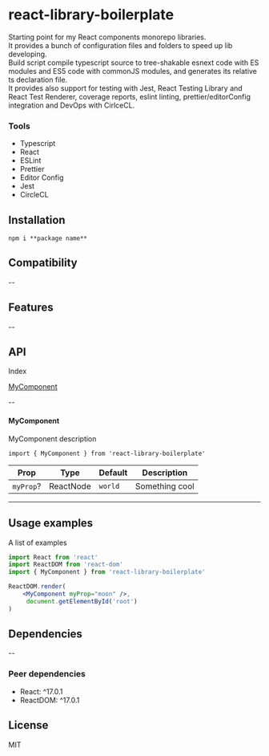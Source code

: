 # react-library-boilerplate

Starting point for my React components monorepo libraries.\
It provides a bunch of configuration files and folders to speed up lib developing.\
Build script compile typescript source to tree-shakable esnext code with ES modules and ES5 code with commonJS modules, and generates its relative ts declaration file.\
It provides also support for testing with Jest, React Testing Library and React Test Renderer, coverage reports, eslint linting, prettier/editorConfig integration and DevOps with CirlceCL.

### Tools
- Typescript
- React
- ESLint
- Prettier
- Editor Config
- Jest
- CircleCL

## Installation

```cli
npm i **package name**
```

## Compatibility

--

## Features

--

## API

Index

[MyComponent](#MyComponent)

--

#### MyComponent

MyComponent description

```import { MyComponent } from 'react-library-boilerplate'```

| Prop      | Type      | Default | Description    |
| --------- | --------- | ------- | -------------- |
| `myProp`? | ReactNode | `world` | Something cool |

---

## Usage examples

A list of examples

```jsx
import React from 'react'
import ReactDOM from 'react-dom'
import { MyComponent } from 'react-library-boilerplate'

ReactDOM.render(
    <MyComponent myProp="moon" />,
     document.getElementById('root')
)

```

## Dependencies

--

### Peer dependencies
- React: ^17.0.1
- ReactDOM: ^17.0.1

## License
MIT
